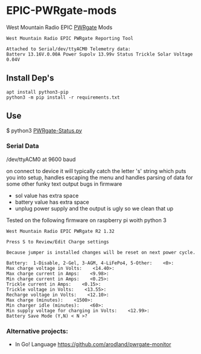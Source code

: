 # EPIC-PWRgate-mods
 West Mountain Radio EPIC [PWRgate](https://www.westmountainradio.com/product_info.php?products_id=epic-pwrgate) Mods


```
West Mountain Radio EPIC PWRgate Reporting Tool

Attached to Serial/dev/ttyACM0 Telemetry data:
Batterv 13.16V.0.00A Power Supolv 13.99v Status Trickle Solar Voltage 0.04V

```

## Install Dep's
```
apt install python3-pip
python3 -m pip install -r requirements.txt
```

## Use
$ python3 [PWRgate-Status.py](PWRgate-Status.py)

### Serial Data
/dev/ttyACM0 at 9600 baud

on connect to device it will typically catch the letter 's' string which puts you into setup, handles escaping the menu and handles parsing of data for some other funky text output bugs in firmware
- sol value has extra space
- battery value has extra space
- unplug power supply and the output is ugly so we clean that up


Tested on the following firmware on raspberry pi woith python 3

```
West Mountain Radio EPIC PWRgate R2 1.32

Press S to Review/Edit Charge settings

Because jumper is installed changes will be reset on next power cycle.

Battery:  1-Disable, 2-Gel, 3-AGM, 4-LiFePo4, 5-Other:    <0>: 
Max charge voltage in Volts:    <14.40>: 
Max charge current in Amps:    <9.98>: 
Min charge current in Amps:    <0.25>: 
Trickle current in Amps:    <0.15>: 
Trickle voltage in Volts:    <13.55>: 
Recharge voltage in Volts:    <12.10>: 
Max charge (minutes):    <1500>: 
Min charger idle (minutes):    <60>: 
Min supply voltage for charging in Volts:    <12.99>: 
Battery Save Mode (Y,N) < N >? 
```


### Alternative projects:
- In Go! Language https://github.com/arodland/pwrgate-monitor
